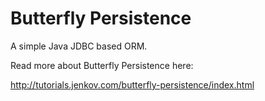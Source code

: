# Butterfly Persistence
A simple Java JDBC based ORM. 

Read more about Butterfly Persistence here:

http://tutorials.jenkov.com/butterfly-persistence/index.html
